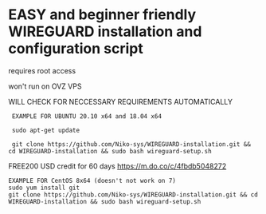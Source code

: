 # EASY and beginner friendly WIREGUARD installation and configuration script

requires root access 

won't run on OVZ VPS 

WILL CHECK FOR NECCESSARY REQUIREMENTS AUTOMATICALLY
 
 
 
     EXAMPLE FOR UBUNTU 20.10 x64 and 18.04 x64
 
     sudo apt-get update  
 
     git clone https://github.com/Niko-sys/WIREGUARD-installation.git && cd WIREGUARD-installation && sudo bash wireguard-setup.sh
 
 FREE200 USD credit for 60 days 
  https://m.do.co/c/4fbdb5048272

 

    EXAMPLE FOR CentOS 8x64 (doesn't not work on 7)
    sudo yum install git
    git clone https://github.com/Niko-sys/WIREGUARD-installation.git && cd WIREGUARD-installation && sudo bash wireguard-setup.sh


